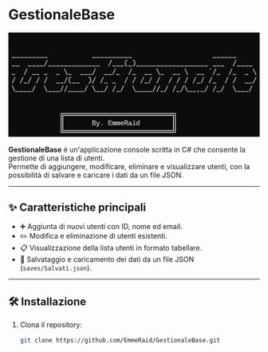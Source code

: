 # GestionaleBase

![Logo Gestionale](images/logo.png)

**GestionaleBase** è un'applicazione console scritta in C# che consente la gestione di una lista di utenti.  
Permette di aggiungere, modificare, eliminare e visualizzare utenti, con la possibilità di salvare e caricare i dati da un file JSON.

---

## ✨ Caratteristiche principali

- ➕ Aggiunta di nuovi utenti con ID, nome ed email.
- ✏️ Modifica e eliminazione di utenti esistenti.
- 📋 Visualizzazione della lista utenti in formato tabellare.
- 💾 Salvataggio e caricamento dei dati da un file JSON (`saves/Salvati.json`).

---

## 🛠️ Installazione

1. Clona il repository:

   ```bash
   git clone https://github.com/EmmeRaid/GestionaleBase.git
